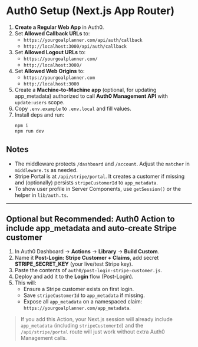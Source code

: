 # Auth0 Setup (Next.js App Router)

1. **Create a Regular Web App** in Auth0.
2. Set **Allowed Callback URLs** to:  
   - `https://yourgoalplanner.com/api/auth/callback`
   - `http://localhost:3000/api/auth/callback`
3. Set **Allowed Logout URLs** to:  
   - `https://yourgoalplanner.com/`
   - `http://localhost:3000/`
4. Set **Allowed Web Origins** to:  
   - `https://yourgoalplanner.com`
   - `http://localhost:3000`
5. Create a **Machine-to-Machine app** (optional, for updating app_metadata) authorized to call **Auth0 Management API** with `update:users` scope.
6. Copy `.env.example` to `.env.local` and fill values.
7. Install deps and run:
   ```bash
   npm i
   npm run dev
   ```

## Notes
- The middleware protects `/dashboard` and `/account`. Adjust the `matcher` in `middleware.ts` as needed.
- Stripe Portal is at `/api/stripe/portal`. It creates a customer if missing and (optionally) persists `stripeCustomerId` to `app_metadata`.
- To show user profile in Server Components, use `getSession()` or the helper in `lib/auth.ts`.

---

## Optional but Recommended: Auth0 Action to include app_metadata and auto-create Stripe customer

1. In Auth0 Dashboard → **Actions** → **Library** → **Build Custom**.
2. Name it **Post-Login: Stripe Customer + Claims**, add secret **STRIPE_SECRET_KEY** (your live/test Stripe key).
3. Paste the contents of `auth0/post-login-stripe-customer.js`.
4. Deploy and add it to the **Login** flow (Post-Login).
5. This will:
   - Ensure a Stripe customer exists on first login.
   - Save `stripeCustomerId` to `app_metadata` if missing.
   - Expose all `app_metadata` on a namespaced claim: `https://yourgoalplanner.com/app_metadata`.

> If you add this Action, your Next.js session will already include `app_metadata` (including `stripeCustomerId`) and the `/api/stripe/portal` route will just work without extra Auth0 Management calls.
